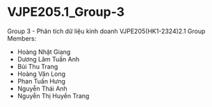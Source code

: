 # VJPE205.1_Group-3
Group 3 - Phân tích dữ liệu kinh doanh VJPE205(HK1-2324)2.1
Group Members:
- Hoàng Nhật Giang
- Dương Lâm Tuấn Anh
- Bùi Thu Trang
- Hoàng Văn Long
- Phan Tuấn Hưng
- Nguyễn Thái Anh
- Nguyễn Thị Huyền Trang
